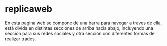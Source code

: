# replicaweb
En esta pagina web se compone de una barra para navegar a traves de ella, está divida en distintas secciones de arriba hacia abajo, incluyendo una sección para sus redes sociales y otra sección con diferentes formas de realizar trades.
